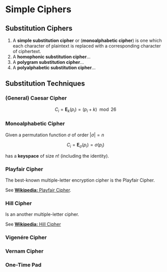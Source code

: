 # Simple Ciphers

## Substitution Ciphers

1. A **simple substitution cipher** or (**monoalphabetic cipher**) is one which each character of plaintext is replaced with a corresponding character of ciphertext.
2. A **homophonic substitution cipher**...
3. A **polygram substitution cipher**...
4. A **polyalphabetic substitution cipher**...

## Substitution Techniques

### (General) Caesar Cipher

$$C_i = \mathbf{E}_k(p_i) = (p_i + k) \mod 26$$

### Monoalphabetic Cipher

Given a permutation function $\sigma$ of order $|\sigma|=n$

$$C_i = \mathbf{E}_\sigma(p_i) = \sigma(p_i)$$

has a **keyspace** of size $n!$ (including the identity).

### Playfair Cipher

The best-known multiple-letter encryption cipher is the Playfair Cipher.

See [**Wikipedia:** Playfair Cipher](https://en.wikipedia.org/wiki/Playfair_cipher).

### Hill Cipher

Is an another multiple-letter cipher.

See [**Wikipedia:** Hill Cipher](https://en.wikipedia.org/wiki/Hill_cipher)

### Vigenére Cipher

### Vernam Cipher

### One-Time Pad
